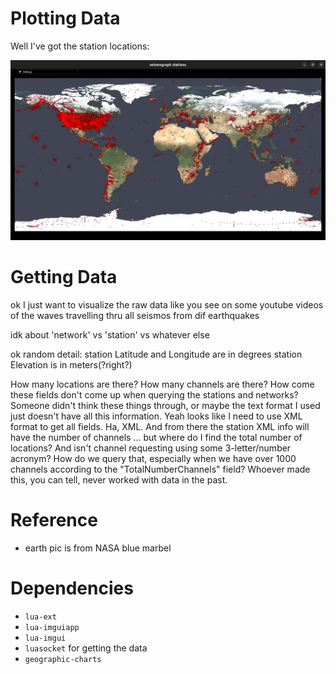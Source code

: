 # Plotting Data

Well I've got the station locations:

![](sensor-locations.png)

# Getting Data

ok I just want to visualize the raw data like you see on some youtube videos of the waves travelling thru all seismos from dif earthquakes

idk about 'network' vs 'station' vs whatever else

ok random detail: station Latitude and Longitude are in degrees
station Elevation is in meters(?right?)

How many locations are there?
How many channels are there?
How come these fields don't come up when querying the stations and networks?
Someone didn't think these things through, or maybe the text format I used just doesn't have all this information.
Yeah looks like I need to use XML format to get all fields.  Ha, XML.
And from there the station XML info will have the number of channels ... but where do I find the total number of locations?
And isn't channel requesting using some 3-letter/number acronym?  How do we query that, especially when we have over 1000 channels according to the "TotalNumberChannels" field?
Whoever made this, you can tell, never worked with data in the past.

# Reference

- earth pic is from NASA blue marbel

# Dependencies

- `lua-ext`
- `lua-imguiapp`
- `lua-imgui`
- `luasocket` for getting the data
- `geographic-charts`
